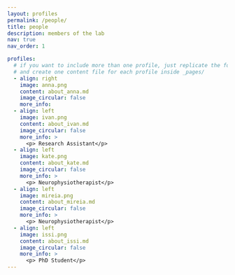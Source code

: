 ```yaml
---
layout: profiles
permalink: /people/
title: people
description: members of the lab 
nav: true
nav_order: 1

profiles:
  # if you want to include more than one profile, just replicate the following block
  # and create one content file for each profile inside _pages/
  - align: right
    image: anna.png
    content: about_anna.md
    image_circular: false 
    more_info: 
  - align: left
    image: ivan.png
    content: about_ivan.md
    image_circular: false 
    more_info: >
      <p> Research Assistant</p>
  - align: left
    image: kate.png
    content: about_kate.md
    image_circular: false  
    more_info: >
      <p> Neurophysiotherapist</p>
  - align: left
    image: mireia.png
    content: about_mireia.md
    image_circular: false 
    more_info: >
      <p> Neurophysiotherapist</p>
  - align: left
    image: issi.png
    content: about_issi.md
    image_circular: false 
    more_info: >
      <p> PhD Student</p>
---
```


